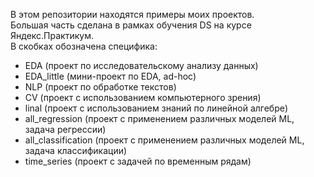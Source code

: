 В этом репозитории находятся примеры моих проектов.\
Большая часть сделана в рамках обучения DS на курсе Яндекс.Практикум.\
В скобках обозначена специфика:
- EDA (проект по исследовательскому анализу данных)
- EDA_little (мини-проект по EDA, ad-hoc)
- NLP (проект по обработке текстов)
- CV (проект с использованием компьютерного зрения)
- linal (проект с использованием знаний по линейной алгебре)
- all_regression (проект с применением различных моделей ML, задача регрессии)
- all_classification (проект с применением различных моделей ML, задача классификации)
- time_series (проект с задачей по временным рядам)
